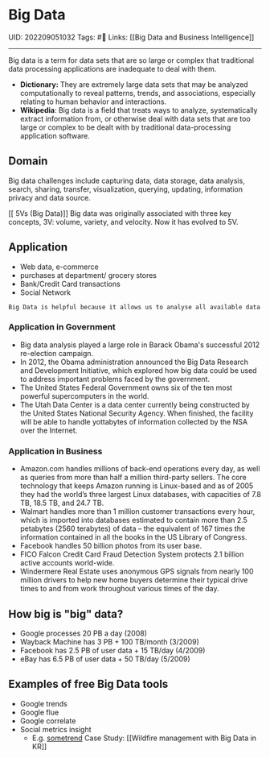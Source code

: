 # Big Data
UID: 202209051032
Tags: #🌱 
Links: [[Big Data and Business Intelligence]]

-----
Big data is a term for data sets that are so large or complex that traditional data processing applications are inadequate to deal with them.
- **Dictionary:** They are extremely large data sets that may be analyzed computationally to reveal patterns, trends, and associations, especially relating to human behavior and interactions.
- **Wikipedia**: Big data is a field that treats ways to analyze, systematically extract information from, or otherwise deal with data sets that are too large or complex to be dealt with by traditional data-processing application software.

## Domain
Big data challenges include capturing data, data storage, data analysis, search, sharing, transfer, visualization, querying, updating, information privacy and data source.

[[ 5Vs (Big Data)]]
Big data was originally associated with three key concepts, 3V: volume, variety, and velocity. Now it has evolved to 5V.

## Application
- Web data, e-commerce
- purchases at department/ grocery stores
- Bank/Credit Card transactions
- Social Network

```ad-tip
Big Data is helpful because it allows us to analyse all available data
```

### Application in Government 
- Big data analysis played a large role in Barack Obama's successful 2012 re-election campaign.
- In 2012, the Obama administration announced the Big Data Research and Development Initiative, which explored how big data could be used to address important problems faced by the government. 
- The United States Federal Government owns six of the ten most powerful supercomputers in the world.
- The Utah Data Center is a data center currently being constructed by the United States National Security Agency. When finished, the facility will be able to handle yottabytes of information collected by the NSA over the Internet.

### Application in Business
- Amazon.com handles millions of back-end operations every day, as well as queries from more than half a million third-party sellers. The core technology that keeps Amazon running is Linux-based and as of 2005 they had the world’s three largest Linux databases, with capacities of 7.8 TB, 18.5 TB, and 24.7 TB.
- Walmart handles more than 1 million customer transactions every hour, which is imported into databases estimated to contain more than 2.5 petabytes (2560 terabytes) of data – the equivalent of 167 times the information contained in all the books in the US Library of Congress.
- Facebook handles 50 billion photos from its user base.
- FICO Falcon Credit Card Fraud Detection System protects 2.1 billion active accounts world-wide.
- Windermere Real Estate uses anonymous GPS signals from nearly 100 million drivers to help new home buyers determine their typical drive times to and from work throughout various times of the day.


## How big is "big" data?
- Google processes 20 PB a day (2008)
- Wayback Machine has 3 PB + 100 TB/month (3/2009)
- Facebook has 2.5 PB of user data + 15 TB/day (4/2009) 
- eBay has 6.5 PB of user data + 50 TB/day (5/2009)

## Examples of free Big Data tools
- Google trends
- Google flue
- Google correlate
- Social metrics insight
	- E.g. [sometrend](http://some.co.kr)
Case Study: [[Wildfire management with Big Data in KR]]

